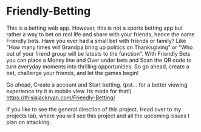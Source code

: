 # Friendly-Betting
This is a betting web app. However, this is not a sports betting app but rather a way to bet on real life and share with your friends, hence the name Friendly bets. Have you ever had a small bet with friends or family? Like "How many times will Grandpa bring up politics on Thanksgiving" or "Who out of your friend group will be latests to the function". With Friendly Bets you can place a Money line and Over under bets and Scan the QR code to turn everyday moments into thrilling opportunities. So go ahead, create a bet, challenge your friends, and let the games begin!

Go ahead, Create a account and Start betting. 
(pst... for a better viewing experience try it in mobile view. Its made for that!)
https://thisisjackryan.com/Friendly-Betting/ 

If you like to see the general direction of this project. Head over to my projects tab, where you will see this project and all the upcoming issues I plan on attacking.

